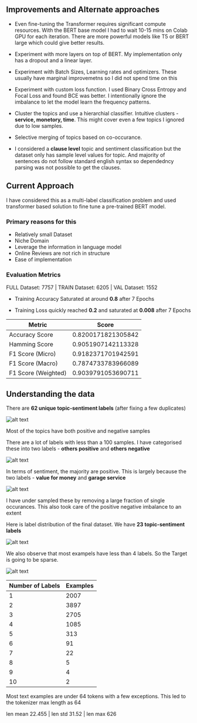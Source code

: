 ## Improvements and Alternate approaches

- Even fine-tuning the Transformer requires significant compute resources. With the BERT base model I had to wait 10-15 mins on Colab GPU for each iteration. There are more powerful models like T5 or BERT large which could give better results.

- Experiment with more layers on top of BERT. My implementation only has a dropout and a linear layer.

- Experiment with Batch Sizes, Learning rates and optimizers. These usually have marginal improvemetns so I did not spend time on this

- Experiment with custom loss function. I used Binary Cross Entropy and Focal Loss and found BCE was better. I intentionally ignore the imbalance to let the model learn the frequency patterns.

- Cluster the topics and use a hierarchial classifier. Intuitive clusters - **service, monetory, time**. This might cover even a few topics I ignored due to low samples.

- Selective merging of topics based on co-occurance.

- I considered a **clause level** topic and sentiment classification but the dataset only has sample level values for topic. And majority of sentences do not follow standard english syntax so dependedncy parsing was not possible to get the clauses.

## Current Approach 

I have considered this as a multi-label classification problem and used transformer based solution to fine tune a pre-trained BERT model. 

### Primary reasons for this
- Relatively small Dataset
- Niche Domain
- Leverage the information in language model
- Online Reviews are not rich in structure
- Ease of implementation

### Evaluation Metrics

FULL Dataset: 7757 | TRAIN Dataset: 6205 | VAL Dataset: 1552

- Training Accuracy Saturated at around **0.8** after 7 Epochs

- Training Loss quickly reached **0.2** and saturated at **0.008** after 7 Epochs

| Metric | Score |
| --- | --- |
| Accuracy Score | 0.8200171821305842 |
| Hamming Score | 0.9051907142113328 |
| F1 Score (Micro) | 0.9182371701942591 |
| F1 Score (Macro) | 0.7874733783966089 |
| F1 Score (Weighted)| 0.9039791053690711 |

## Understanding the data

There are **62 unique topic-sentiment labels** (after fixing a few duplicates)

![alt text](https://github.com/sampathkethineedi/sentisum-topic-sentiment/blob/master/approach/labels_dist.png?raw=true)

Most of the topics have both positive and negative samples

There are a lot of labels with less than a 100 samples. I have categorised these into two labels - **others positive** and **others negative**

![alt text](https://github.com/sampathkethineedi/sentisum-topic-sentiment/blob/master/approach/labels_low_sample.png?raw=true)

In terms of sentiment, the majority are positive. This is largely because the two labels - **value for money** and **garage service**

![alt text](https://github.com/sampathkethineedi/sentisum-topic-sentiment/blob/master/approach/pos_neg.png?raw=true)

I have under sampled these by removing a large fraction of single occurances. This also took care of the positive negative imbalance to an extent

Here is label distribution of the final dataset. We have **23 topic-sentiment labels**

![alt text](https://github.com/sampathkethineedi/sentisum-topic-sentiment/blob/master/approach/labels_all_2.png?raw=true)

We also observe that most exampels have less than 4 labels. So the Target is going to be sparse.

![alt text](https://github.com/sampathkethineedi/sentisum-topic-sentiment/blob/master/approach/labels_len.png?raw=true)

| Number of Labels | Examples |
| --- | --- |
| 1 | 2007 |
| 2 | 3897 |
| 3 | 2705 |
| 4 | 1085 |
| 5 | 313 |
| 6 | 91 |
| 7 | 22 |
| 8 | 5 |
| 9 | 4 |
| 10 | 2 |

Most text examples are under 64 tokens with a few exceptions. This led to the tokenizer max length as 64

len mean 22.455 | len std 31.52 | len max 626

